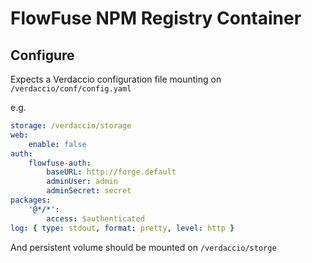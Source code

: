 # FlowFuse NPM Registry Container

## Configure

Expects a Verdaccio configuration file mounting on `/verdaccio/conf/config.yaml`

e.g.

```yaml
storage: /verdaccio/storage
web:
    enable: false
auth:
    flowfuse-auth:
        baseURL: http://forge.default
        adminUser: admin
        adminSecret: secret
packages:
    '@*/*':
        access: $authenticated
log: { type: stdout, format: pretty, level: http }
```

And persistent volume should be mounted on `/verdaccio/storge`